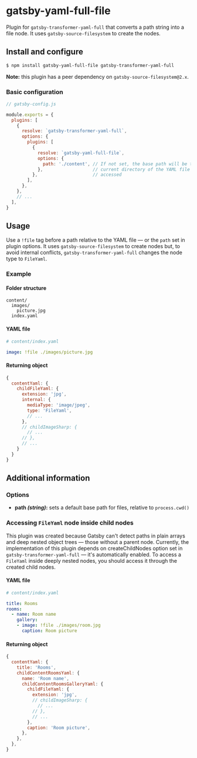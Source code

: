 # gatsby-yaml-full-file

Plugin for `gatsby-transformer-yaml-full` that converts a path string into a file node. It uses `gatsby-source-filesystem` to create the nodes.

## Install and configure

```bash
$ npm install gatsby-yaml-full-file gatsby-transformer-yaml-full
```

__Note:__ this plugin has a peer dependency on `gatsby-source-filesystem@2.x`.

### Basic configuration

```javascript
// gatsby-config.js

module.exports = {
  plugins: [
    {
      resolve: `gatsby-transformer-yaml-full`,
      options: {
        plugins: [
          {
            resolve: `gatsby-yaml-full-file`,
            options: {
              path: './content', // If not set, the base path will be the
            },                   // current directory of the YAML file being
          },                     // accessed
        ],
      },
    },
    // ...
  ],
}
```

## Usage

Use a `!file` tag before a path relative to the YAML file — or the `path` set in plugin options. It uses `gatsby-source-filesystem` to create nodes but, to avoid internal conflicts, `gatsby-transformer-yaml-full` changes the node type to `FileYaml`.

### Example

#### Folder structure

```
content/
  images/
    picture.jpg
  index.yaml
```

#### YAML file

```yaml
# content/index.yaml

image: !file ./images/picture.jpg
```

#### Returning object

```javascript
{
  contentYaml: {
    childFileYaml: {
      extension: 'jpg',
      internal: {
        mediaType: 'image/jpeg',
        type: 'FileYaml',
        // ...
      },
      // childImageSharp: {
        // ...
      // },
      // ...
    }
  }
}
```

## Additional information

### Options

- __path _(string)_:__ sets a default base path for files, relative to `process.cwd()`

### Accessing `FileYaml` node inside child nodes

This plugin was created because Gatsby can't detect paths in plain arrays and deep nested object trees — those without a parent node. Currently, the implementation of this plugin depends on createChildNodes option set in `gatsby-transformer-yaml-full` — it's automatically enabled. To access a `FileYaml` inside deeply nested nodes, you should access it through the created child nodes.

#### YAML file

```yaml
# content/index.yaml

title: Rooms
rooms:
  - name: Room name
    gallery:
    - image: !file ./images/room.jpg
      caption: Room picture
```

#### Returning object

```javascript
{
  contentYaml: {
    title: 'Rooms',
    childContentRoomsYaml: {
      name: 'Room name',
      childContentRoomsGalleryYaml: {
        childFileYaml: {
          extension: 'jpg',
          // childImageSharp: {
            // ...
          // },
          // ...
        },
        caption: 'Room picture',
      },
    },
  },
}
```
